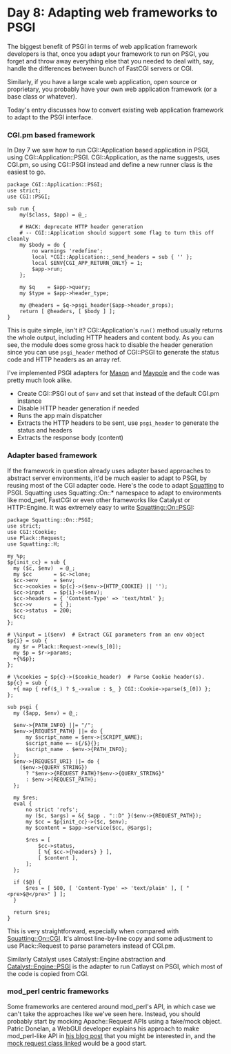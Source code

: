 # Day 8: Adapting web frameworks to PSGI

The biggest benefit of PSGI in terms of web application framework developers is that, once you adapt your framework to run on PSGI, you forget and throw away everything else that you needed to deal with, say, handle the differences between bunch of FastCGI servers or CGI.

Similarly, if you have a large scale web application, open source or proprietary, you probably have your own web application framework (or a base class or whatever).

Today's entry discusses how to convert existing web application framework to adapt to the PSGI interface.

### CGI.pm based framework

In Day 7 we saw how to run CGI::Application based application in PSGI, using CGI::Application::PSGI. CGI::Application, as the name suggests, uses CGI.pm, so using CGI::PSGI instead and define a new runner class is the easiest to go.

    package CGI::Application::PSGI;
    use strict;
    use CGI::PSGI;

    sub run {
        my($class, $app) = @_;

        # HACK: deprecate HTTP header generation
        # -- CGI::Application should support some flag to turn this off cleanly
        my $body = do {
            no warnings 'redefine';
            local *CGI::Application::_send_headers = sub { '' };
            local $ENV{CGI_APP_RETURN_ONLY} = 1;
            $app->run;
        };
    
        my $q    = $app->query;
        my $type = $app->header_type;

        my @headers = $q->psgi_header($app->header_props);
        return [ @headers, [ $body ] ];
    }

This is quite simple, isn't it? CGI::Application's `run()` method usually returns the whole output, including HTTP headers and content body. As you can see, the module does some gross hack to disable the header generation since you can use `psgi_header` method of CGI::PSGI to generate the status code and HTTP headers as an array ref.

I've implemented PSGI adapters for [Mason](http://search.cpan.org/perldoc?HTML::Mason) and [Maypole](http://search.cpan.org/perldoc?Maypole) and the code was pretty much look alike. 

* Create CGI::PSGI out of `$env` and set that instead of the default CGI.pm instance
* Disable HTTP header generation if needed
* Runs the app main dispatcher
* Extracts the HTTP headers to be sent, use `psgi_header` to generate the status and headers
* Extracts the response body (content)

### Adapter based framework

If the framework in question already uses adapter based approaches to abstract server environments, it'd be much easier to adapt to PSGI, by reusing most of the CGI adapter code. Here's the code to adapt [Squatting](http://search.cpan.org/perldoc?Squatting) to PSGI. Squatting uses Squatting::On::* namespace to adapt to environments like mod_perl, FastCGI or even other frameworks like Catalyst or HTTP::Engine. It was extremely easy to write [Squatting::On::PSGI](http://search.cpan.org/perldoc?Squatting::On::PSGI):

    package Squatting::On::PSGI;
    use strict;
    use CGI::Cookie;
    use Plack::Request;
    use Squatting::H;
    
    my %p;
    $p{init_cc} = sub {
      my ($c, $env)  = @_;
      my $cc       = $c->clone;
      $cc->env     = $env;
      $cc->cookies = $p{c}->($env->{HTTP_COOKIE} || '');
      $cc->input   = $p{i}->($env);
      $cc->headers = { 'Content-Type' => 'text/html' };
      $cc->v       = { };
      $cc->status  = 200;
      $cc;
    };
    
    # \%input = i($env)  # Extract CGI parameters from an env object
    $p{i} = sub {
      my $r = Plack::Request->new($_[0]);
      my $p = $r->params;
      +{%$p};
    };
    
    # \%cookies = $p{c}->($cookie_header)  # Parse Cookie header(s).
    $p{c} = sub {
      +{ map { ref($_) ? $_->value : $_ } CGI::Cookie->parse($_[0]) };
    };
    
    sub psgi {
      my ($app, $env) = @_;
    
      $env->{PATH_INFO} ||= "/";
      $env->{REQUEST_PATH} ||= do {
          my $script_name = $env->{SCRIPT_NAME};
          $script_name =~ s{/$}{};
          $script_name . $env->{PATH_INFO};
      };
      $env->{REQUEST_URI} ||= do {
        ($env->{QUERY_STRING})
          ? "$env->{REQUEST_PATH}?$env->{QUERY_STRING}"
          : $env->{REQUEST_PATH};
      };
    
      my $res;
      eval {
          no strict 'refs';
          my ($c, $args) = &{ $app . "::D" }($env->{REQUEST_PATH});
          my $cc = $p{init_cc}->($c, $env);
          my $content = $app->service($cc, @$args);
    
          $res = [
              $cc->status,
              [ %{ $cc->{headers} } ],
              [ $content ],
          ];
      };
    
      if ($@) {
          $res = [ 500, [ 'Content-Type' => 'text/plain' ], [ "<pre>$@</pre>" ] ];
      }
    
      return $res;
    }

This is very straightforward, especially when compared with [Squatting::On::CGI](http://cpansearch.perl.org/src/BEPPU/Squatting-0.70/lib/Squatting/On/CGI.pm). It's almost line-by-line copy and some adjustment to use Plack::Request to parse parameters instead of CGI.pm.

Similarly Catalyst uses Catalyst::Engine abstraction and [Catalyst::Engine::PSGI](http://search.cpan.org/perldoc?Catalyst::Engine::PSGI) is the adapter to run Catlayst on PSGI, which most of the code is copied from CGI.

### mod_perl centric frameworks

Some frameworks are centered around mod_perl's API, in which case we can't take the approaches like we've seen here. Instead, you should probably start by mocking Apache::Request APIs using a fake/mock object. Patric Donelan, a WebGUI developer explains his approach to make mod_perl-like API in [his blog post](http://blog.patspam.com/2009/plack-roundup-at-sf-pm) that you might be interested in, and the [mock request class linked](http://github.com/pdonelan/webgui/blob/plebgui/lib/WebGUI/Session/Plack.pm) would be a good start.
